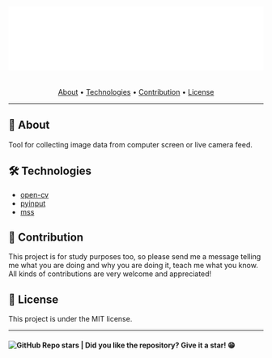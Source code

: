 <section align="center">

  <img src="docs/assets/images/banner.svg" title="Project banner" alt="Project banner" />

  <br>
  <br>

  <!-- badges -->
 <p>
    <a href="#about">About</a> •
    <a href="#technologies">Technologies</a> •
    <a href="#contribution">Contribution</a> •
    <a href="#license">License</a>
  </p>
</section>

---


<h2 id="about">💬 About</h2>

Tool for collecting image data from computer screen or live camera feed.


<h2 id="technologies"> 🛠️ Technologies</h2>

* [open-cv](#)
* [pyinput](#)
* [mss](#)


<h2 id="contribution">🤝 Contribution</h2>

<p>
  This project is for study purposes too, so please send me a message telling me what you are doing and why you are doing it, teach me what you know. All kinds of contributions are very welcome and appreciated!
</p>


<h2 id="license"> 📝 License</h2>

This project is under the MIT license.

---

<h4>  
  <img alt="GitHub Repo stars" src="https://img.shields.io/github/stars/andersonbosa/IsCreamRecord.py?style=social">
  | Did you like the repository? Give it a star! 😁
</h4>


<!-- Links -->